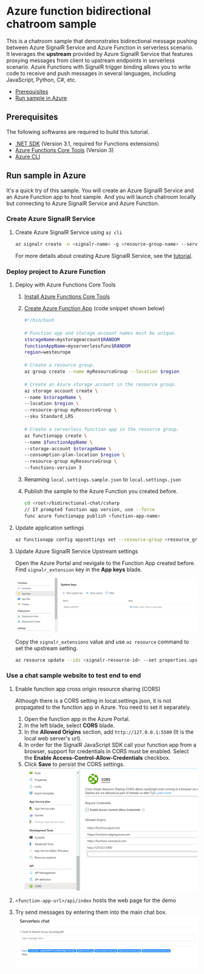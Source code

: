 # Azure function bidirectional chatroom sample

This is a chatroom sample that demonstrates bidirectional message pushing between Azure SignalR Service and Azure Function in serverless scenario. It leverages the **upstream** provided by Azure SignalR Service that features proxying messages from client to upstream endpoints in serverless scenario. Azure Functions with SignalR trigger binding allows you to write code to receive and push messages in several languages, including JavaScript, Python, C#, etc.

- [Prerequisites](#prerequisites)
- [Run sample in Azure](#run-sample-in-azure)

<a name="prerequisites"></a>

## Prerequisites

The following softwares are required to build this tutorial.
* [.NET SDK](https://dotnet.microsoft.com/download) (Version 3.1, required for Functions extensions)
* [Azure Functions Core Tools](https://docs.microsoft.com/en-us/azure/azure-functions/functions-run-local?tabs=windows%2Ccsharp%2Cbash#install-the-azure-functions-core-tools) (Version 3)
* [Azure CLI](https://docs.microsoft.com/en-us/cli/azure/install-azure-cli?view=azure-cli-latest)

<a name="run-sample-in-azure"></a>

## Run sample in Azure

It's a quick try of this sample. You will create an Azure SignalR Service and an Azure Function app to host sample. And you will launch chatroom locally but connecting to Azure SignalR Service and Azure Function.

### Create Azure SignalR Service

1. Create Azure SignalR Service using `az cli`

    ```bash
    az signalr create -n <signalr-name> -g <resource-group-name> --service-mode Serverless --sku Free_F1
    ```

    For more details about creating Azure SignalR Service, see the [tutorial](https://docs.microsoft.com/en-us/azure/azure-signalr/signalr-quickstart-azure-functions-javascript#create-an-azure-signalr-service-instance).

### Deploy project to Azure Function

1. Deploy with Azure Functions Core Tools
    1. [Install Azure Functions Core Tools](https://docs.microsoft.com/en-us/azure/azure-functions/functions-run-local?tabs=windows%2Ccsharp%2Cbash#install-the-azure-functions-core-tools)
    2. [Create Azure Function App](https://docs.microsoft.com/en-us/azure/azure-functions/scripts/functions-cli-create-serverless#sample-script) (code snippet shown below)

        ```bash
        #!/bin/bash

        # Function app and storage account names must be unique.
        storageName=mystorageaccount$RANDOM
        functionAppName=myserverlessfunc$RANDOM
        region=westeurope

        # Create a resource group.
        az group create --name myResourceGroup --location $region

        # Create an Azure storage account in the resource group.
        az storage account create \
        --name $storageName \
        --location $region \
        --resource-group myResourceGroup \
        --sku Standard_LRS

        # Create a serverless function app in the resource group.
        az functionapp create \
        --name $functionAppName \
        --storage-account $storageName \
        --consumption-plan-location $region \
        --resource-group myResourceGroup \
        --functions-version 3
        ```

    3. Renaming `local.settings.sample.json` to `local.settings.json`
    4. Publish the sample to the Azure Function you created before.

        ```bash
        cd <root>/bidirectional-chat/csharp
        // If prompted function app version, use --force
        func azure functionapp publish <function-app-name>
        ```

2. Update application settings

    ```bash
    az functionapp config appsettings set --resource-group <resource_group_name> --name <function_name> --setting AzureSignalRConnectionString="<signalr_connection_string>"
    ```

3. Update Azure SignalR Service Upstream settings

    Open the Azure Portal and nevigate to the Function App created before. Find `signalr_extension` key in the **App keys** blade.

    ![Overview with auth](getkeys.png)

    Copy the `signalr_extensions` value and use `az resource` command to set the upstream setting.

    ```bash
    az resource update --ids <signalr-resource-id> --set properties.upstream.templates="[{'UrlTemplate': '<function-url>/runtime/webhooks/signalr?code=<signalr_extension-key>', 'EventPattern': '*', 'HubPattern': '*', 'CategoryPattern': '*'}]"
    ```

### Use a chat sample website to test end to end

1. Enable function app cross origin resource sharing (CORS)

    Although there is a CORS setting in local.settings.json, it is not propagated to the function app in Azure. You need to set it separately.

    1. Open the function app in the Azure Portal.
    2. In the left blade, select **CORS** blade.
    3. In the **Allowed Origins** section, add `http://127.0.0.1:5500` (It is the local web server's url).
    4. In order for the SignalR JavaScript SDK call your function app from a browser, support for credentials in CORS must be enabled. Select the **Enable Access-Control-Allow-Credentials** checkbox.
    5. Click **Save** to persist the CORS settings.
    ![CORS](cors.png)

2. `<function-app-url>/api/index` hosts the web page for the demo

3. Try send messages by entering them into the main chat box.
    ![Chatroom](chatroom.png)
